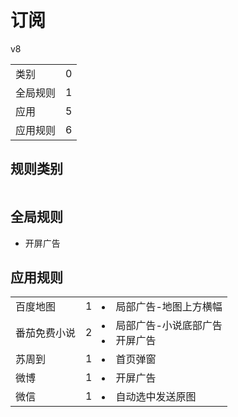 # 订阅

v8

|||
| - |:-:|
|类别|0|
|全局规则|1|
|应用|5|
|应用规则|6|

## 规则类别

|||
| - |:-:|


## 全局规则

- 开屏广告

## 应用规则

||||
| - |:-:|-|
|百度地图|1|<li>局部广告-地图上方横幅|
|番茄免费小说|2|<li>局部广告-小说底部广告<li>开屏广告|
|苏周到|1|<li>首页弹窗|
|微博|1|<li>开屏广告|
|微信|1|<li>自动选中发送原图|
